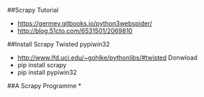 ##Scrapy Tutorial
* https://germey.gitbooks.io/python3webspider/
* http://blog.51cto.com/6531501/2069810

##Install Scrapy  Twisted pypiwin32
* http://www.lfd.uci.edu/~gohlke/pythonlibs/#twisted     Donwload
* pip install scrapy
* pip install pypiwin32

##A Scrapy Programme
* 

